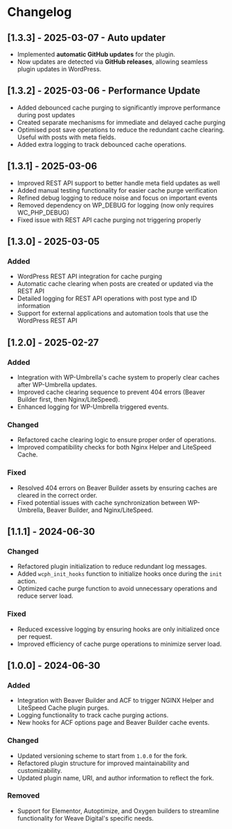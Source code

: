 # Changelog

## [1.3.3] - 2025-03-07 - Auto updater
- Implemented **automatic GitHub updates** for the plugin.
- Now updates are detected via **GitHub releases**, allowing seamless plugin updates in WordPress.

## [1.3.2] - 2025-03-06 - Performance Update
- Added debounced cache purging to significantly improve performance during post updates
- Created separate mechanisms for immediate and delayed cache purging
- Optimised post save operations to reduce the redundant cache clearing. Useful with posts with meta fields.
- Added extra logging to track debounced cache operations.

## [1.3.1] - 2025-03-06
- Improved REST API support to better handle meta field updates as well
- Added manual testing functionality for easier cache purge verification
- Refined debug logging to reduce noise and focus on important events
- Removed dependency on WP_DEBUG for logging (now only requires WC_PHP_DEBUG)
- Fixed issue with REST API cache purging not triggering properly

## [1.3.0] - 2025-03-05
### Added
- WordPress REST API integration for cache purging
- Automatic cache clearing when posts are created or updated via the REST API
- Detailed logging for REST API operations with post type and ID information
- Support for external applications and automation tools that use the WordPress REST API

## [1.2.0] - 2025-02-27
### Added
- Integration with WP-Umbrella's cache system to properly clear caches after WP-Umbrella updates.
- Improved cache clearing sequence to prevent 404 errors (Beaver Builder first, then Nginx/LiteSpeed).
- Enhanced logging for WP-Umbrella triggered events.

### Changed
- Refactored cache clearing logic to ensure proper order of operations.
- Improved compatibility checks for both Nginx Helper and LiteSpeed Cache.

### Fixed
- Resolved 404 errors on Beaver Builder assets by ensuring caches are cleared in the correct order.
- Fixed potential issues with cache synchronization between WP-Umbrella, Beaver Builder, and Nginx/LiteSpeed.

## [1.1.1] - 2024-06-30
### Changed
- Refactored plugin initialization to reduce redundant log messages.
- Added `wcph_init_hooks` function to initialize hooks once during the `init` action.
- Optimized cache purge function to avoid unnecessary operations and reduce server load.

### Fixed
- Reduced excessive logging by ensuring hooks are only initialized once per request.
- Improved efficiency of cache purge operations to minimize server load.

## [1.0.0] - 2024-06-30
### Added
- Integration with Beaver Builder and ACF to trigger NGINX Helper and LiteSpeed Cache plugin purges.
- Logging functionality to track cache purging actions.
- New hooks for ACF options page and Beaver Builder cache events.

### Changed
- Updated versioning scheme to start from `1.0.0` for the fork.
- Refactored plugin structure for improved maintainability and customizability.
- Updated plugin name, URI, and author information to reflect the fork.

### Removed
- Support for Elementor, Autoptimize, and Oxygen builders to streamline functionality for Weave Digital's specific needs.
